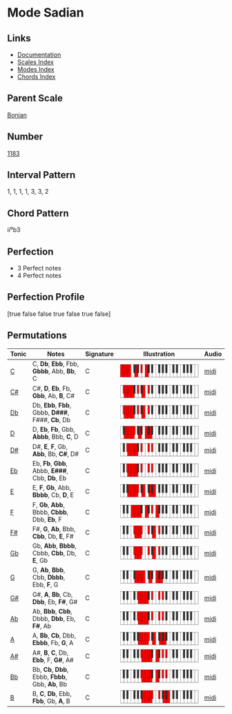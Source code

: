 # Mode Sadian

## Links

- [Documentation](README.md)
- [Scales Index](Scales.md)
- [Modes Index](Modes.md)
- [Chords Index](Chords.md)

## Parent Scale

[Bonian](ScaleBonian.md)

## Number

[1183](https://ianring.com/musictheory/scales/1183)

## Interval Pattern

1, 1, 1, 1, 3, 3, 2

## Chord Pattern

ii⁰b3

## Perfection

- 3 Perfect notes
- 4 Perfect notes

## Perfection Profile

[true false false true false true false]

## Permutations

| Tonic | Notes | Signature | Illustration | Audio |
|-------|-------|-----------|--------------|-------|
| [C](ModeCNaturalSadian.md) | C, **Db**, **Ebb**, Fbb, **Gbbb**, Abb, **Bb**, C | C | ![CNaturalSadian](ModeCNaturalSadian.png) | [midi](https://github.com/edipermadi/music/blob/main/docs/ModeCNaturalSadian.mid?raw=true) |
| [C#](ModeCSharpSadian.md) | C#, **D**, **Eb**, Fb, **Gbb**, Ab, **B**, C# | C | ![CSharpSadian](ModeCSharpSadian.png) | [midi](https://github.com/edipermadi/music/blob/main/docs/ModeCSharpSadian.mid?raw=true) |
| [Db](ModeDFlatSadian.md) | Db, **Ebb**, **Fbb**, Gbbb, **D###**, F###, **Cb**, Db | C | ![DFlatSadian](ModeDFlatSadian.png) | [midi](https://github.com/edipermadi/music/blob/main/docs/ModeDFlatSadian.mid?raw=true) |
| [D](ModeDNaturalSadian.md) | D, **Eb**, **Fb**, Gbb, **Abbb**, Bbb, **C**, D | C | ![DNaturalSadian](ModeDNaturalSadian.png) | [midi](https://github.com/edipermadi/music/blob/main/docs/ModeDNaturalSadian.mid?raw=true) |
| [D#](ModeDSharpSadian.md) | D#, **E**, **F**, Gb, **Abb**, Bb, **C#**, D# | C | ![DSharpSadian](ModeDSharpSadian.png) | [midi](https://github.com/edipermadi/music/blob/main/docs/ModeDSharpSadian.mid?raw=true) |
| [Eb](ModeEFlatSadian.md) | Eb, **Fb**, **Gbb**, Abbb, **E###**, Cbb, **Db**, Eb | C | ![EFlatSadian](ModeEFlatSadian.png) | [midi](https://github.com/edipermadi/music/blob/main/docs/ModeEFlatSadian.mid?raw=true) |
| [E](ModeENaturalSadian.md) | E, **F**, **Gb**, Abb, **Bbbb**, Cb, **D**, E | C | ![ENaturalSadian](ModeENaturalSadian.png) | [midi](https://github.com/edipermadi/music/blob/main/docs/ModeENaturalSadian.mid?raw=true) |
| [F](ModeFNaturalSadian.md) | F, **Gb**, **Abb**, Bbbb, **Cbbb**, Dbb, **Eb**, F | C | ![FNaturalSadian](ModeFNaturalSadian.png) | [midi](https://github.com/edipermadi/music/blob/main/docs/ModeFNaturalSadian.mid?raw=true) |
| [F#](ModeFSharpSadian.md) | F#, **G**, **Ab**, Bbb, **Cbb**, Db, **E**, F# | C | ![FSharpSadian](ModeFSharpSadian.png) | [midi](https://github.com/edipermadi/music/blob/main/docs/ModeFSharpSadian.mid?raw=true) |
| [Gb](ModeGFlatSadian.md) | Gb, **Abb**, **Bbbb**, Cbbb, **Cbb**, Db, **E**, Gb | C | ![GFlatSadian](ModeGFlatSadian.png) | [midi](https://github.com/edipermadi/music/blob/main/docs/ModeGFlatSadian.mid?raw=true) |
| [G](ModeGNaturalSadian.md) | G, **Ab**, **Bbb**, Cbb, **Dbbb**, Ebb, **F**, G | C | ![GNaturalSadian](ModeGNaturalSadian.png) | [midi](https://github.com/edipermadi/music/blob/main/docs/ModeGNaturalSadian.mid?raw=true) |
| [G#](ModeGSharpSadian.md) | G#, **A**, **Bb**, Cb, **Dbb**, Eb, **F#**, G# | C | ![GSharpSadian](ModeGSharpSadian.png) | [midi](https://github.com/edipermadi/music/blob/main/docs/ModeGSharpSadian.mid?raw=true) |
| [Ab](ModeAFlatSadian.md) | Ab, **Bbb**, **Cbb**, Dbbb, **Dbb**, Eb, **F#**, Ab | C | ![AFlatSadian](ModeAFlatSadian.png) | [midi](https://github.com/edipermadi/music/blob/main/docs/ModeAFlatSadian.mid?raw=true) |
| [A](ModeANaturalSadian.md) | A, **Bb**, **Cb**, Dbb, **Ebbb**, Fb, **G**, A | C | ![ANaturalSadian](ModeANaturalSadian.png) | [midi](https://github.com/edipermadi/music/blob/main/docs/ModeANaturalSadian.mid?raw=true) |
| [A#](ModeASharpSadian.md) | A#, **B**, **C**, Db, **Ebb**, F, **G#**, A# | C | ![ASharpSadian](ModeASharpSadian.png) | [midi](https://github.com/edipermadi/music/blob/main/docs/ModeASharpSadian.mid?raw=true) |
| [Bb](ModeBFlatSadian.md) | Bb, **Cb**, **Dbb**, Ebbb, **Fbbb**, Gbb, **Ab**, Bb | C | ![BFlatSadian](ModeBFlatSadian.png) | [midi](https://github.com/edipermadi/music/blob/main/docs/ModeBFlatSadian.mid?raw=true) |
| [B](ModeBNaturalSadian.md) | B, **C**, **Db**, Ebb, **Fbb**, Gb, **A**, B | C | ![BNaturalSadian](ModeBNaturalSadian.png) | [midi](https://github.com/edipermadi/music/blob/main/docs/ModeBNaturalSadian.mid?raw=true) |
